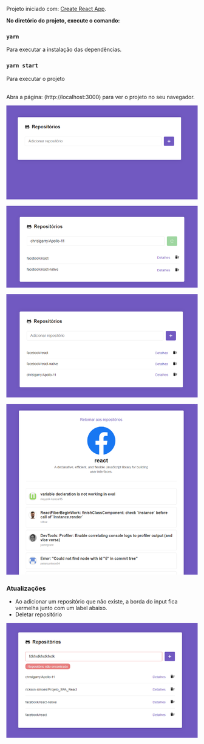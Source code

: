 Projeto iniciado com: [Create React App](https://github.com/facebook/create-react-app).

**No diretório do projeto, execute o comando:**
### `yarn`
Para executar a instalação das dependências.
<br />

### `yarn start`
Para executar o projeto

<br />
Abra a página: (http://localhost:3000) para ver o projeto no seu navegador.

[![Exemplo1](https://raw.githubusercontent.com/rickson-simoes/Projeto_SPA_React/master/img_exemplos/exemplo1.png "Exemplo1")](https://raw.githubusercontent.com/rickson-simoes/Projeto_SPA_React/master/img_exemplos/exemplo1.png "Exemplo1")

[![Exemplo2](https://raw.githubusercontent.com/rickson-simoes/Projeto_SPA_React/master/img_exemplos/exemplo2.png "Exemplo2")](https://raw.githubusercontent.com/rickson-simoes/Projeto_SPA_React/master/img_exemplos/exemplo2.png "Exemplo2")

[![Exemplo4](https://raw.githubusercontent.com/rickson-simoes/Projeto_SPA_React/master/img_exemplos/exemplo4.png "Exemplo4")](https://raw.githubusercontent.com/rickson-simoes/Projeto_SPA_React/master/img_exemplos/exemplo4.png "Exemplo4")

[![Exemplo3](https://raw.githubusercontent.com/rickson-simoes/Projeto_SPA_React/master/img_exemplos/exemplo3.png "Exemplo3")](https://raw.githubusercontent.com/rickson-simoes/Projeto_SPA_React/master/img_exemplos/exemplo3.png "Exemplo3")


### **Atualizações**

- Ao adicionar um repositório que não existe, a borda do input fica vermelha junto com um label abaixo.
- Deletar repositório

[![Exemplo5](https://raw.githubusercontent.com/rickson-simoes/Projeto_SPA_React/master/img_exemplos/exemplo5.png "Exemplo5")](https://raw.githubusercontent.com/rickson-simoes/Projeto_SPA_React/master/img_exemplos/exemplo5.png "Exemplo5")
